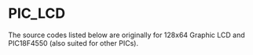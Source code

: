 # PIC_LCD
The source codes listed below are originally for 128x64 Graphic LCD and PIC18F4550 (also suited for other PICs).
